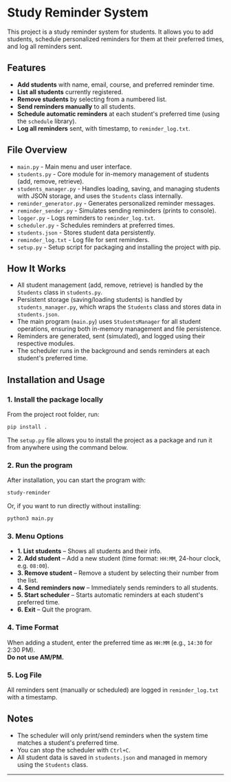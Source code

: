 # Study Reminder System

This project is a study reminder system for students. It allows you to add students, schedule personalized reminders for them at their preferred times, and log all reminders sent.

## Features

- **Add students** with name, email, course, and preferred reminder time.
- **List all students** currently registered.
- **Remove students** by selecting from a numbered list.
- **Send reminders manually** to all students.
- **Schedule automatic reminders** at each student's preferred time (using the `schedule` library).
- **Log all reminders** sent, with timestamp, to `reminder_log.txt`.

## File Overview

- `main.py` - Main menu and user interface.
- `students.py` - Core module for in-memory management of students (add, remove, retrieve).
- `students_manager.py` - Handles loading, saving, and managing students with JSON storage, and uses the `Students` class internally.
- `reminder_generator.py` - Generates personalized reminder messages.
- `reminder_sender.py` - Simulates sending reminders (prints to console).
- `logger.py` - Logs reminders to `reminder_log.txt`.
- `scheduler.py` - Schedules reminders at preferred times.
- `students.json` - Stores student data persistently.
- `reminder_log.txt` - Log file for sent reminders.
- `setup.py` - Setup script for packaging and installing the project with pip.

## How It Works

- All student management (add, remove, retrieve) is handled by the `Students` class in `students.py`.
- Persistent storage (saving/loading students) is handled by `students_manager.py`, which wraps the `Students` class and stores data in `students.json`.
- The main program (`main.py`) uses `StudentsManager` for all student operations, ensuring both in-memory management and file persistence.
- Reminders are generated, sent (simulated), and logged using their respective modules.
- The scheduler runs in the background and sends reminders at each student's preferred time.

## Installation and Usage

### 1. Install the package locally

From the project root folder, run:

```bash
pip install .
```
The `setup.py` file allows you to install the project as a package and run it from anywhere using the command below.

### 2. Run the program

After installation, you can start the program with:

```bash
study-reminder
```

Or, if you want to run directly without installing:

```bash
python3 main.py
```

### 3. Menu Options

- **1. List students** – Shows all students and their info.
- **2. Add student** – Add a new student (time format: `HH:MM`, 24-hour clock, e.g. `08:00`).
- **3. Remove student** – Remove a student by selecting their number from the list.
- **4. Send reminders now** – Immediately sends reminders to all students.
- **5. Start scheduler** – Starts automatic reminders at each student's preferred time.
- **6. Exit** – Quit the program.

### 4. Time Format

When adding a student, enter the preferred time as `HH:MM` (e.g., `14:30` for 2:30 PM).  
**Do not use AM/PM.**

### 5. Log File

All reminders sent (manually or scheduled) are logged in `reminder_log.txt` with a timestamp.


## Notes

- The scheduler will only print/send reminders when the system time matches a student's preferred time.
- You can stop the scheduler with `Ctrl+C`.
- All student data is saved in `students.json` and managed in memory using the `Students` class.


---